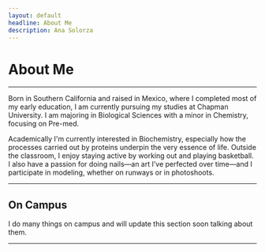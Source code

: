 ```yaml
---
layout: default
headline: About Me
description: Ana Solorza
---
```


# About Me
---

Born in Southern California and raised in Mexico, where I completed most of my early education, I am currently pursuing my studies at Chapman University. I am majoring in Biological Sciences with a minor in Chemistry, focusing on Pre-med.

Academically I'm currently interested in Biochemistry, especially how the processes carried out by proteins underpin the very essence of life. Outside the classroom, I enjoy staying active by working out and playing basketball. I also have a passion for doing nails—an art I’ve perfected over time—and I participate in modeling, whether on runways or in photoshoots.

---
## On Campus

I do many things on campus and will update this section soon talking about them.

---
